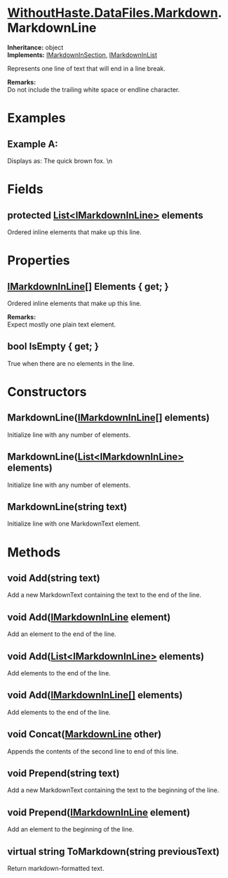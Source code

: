 # [WithoutHaste.DataFiles.Markdown](TableOfContents.WithoutHaste.DataFiles.Markdown.md).MarkdownLine

**Inheritance:** object  
**Implements:** [IMarkdownInSection](WithoutHaste.DataFiles.Markdown.IMarkdownInSection.md), [IMarkdownInList](WithoutHaste.DataFiles.Markdown.IMarkdownInList.md)  

Represents one line of text that will end in a line break.  

**Remarks:**  
Do not include the trailing white space or endline character.  

# Examples

## Example A:

Displays as: The quick brown fox.  \\n  

# Fields

## protected [List&lt;IMarkdownInLine&gt;](https://docs.microsoft.com/en-us/dotnet/api/system.collections.generic.list-1) elements

Ordered inline elements that make up this line.  

# Properties

## [IMarkdownInLine[]](WithoutHaste.DataFiles.Markdown.IMarkdownInLine.md) Elements { get; }

Ordered inline elements that make up this line.  

**Remarks:**  
Expect mostly one plain text element.  

## bool IsEmpty { get; }

True when there are no elements in the line.  

# Constructors

## MarkdownLine([IMarkdownInLine[]](WithoutHaste.DataFiles.Markdown.IMarkdownInLine.md) elements)

Initialize line with any number of elements.  

## MarkdownLine([List&lt;IMarkdownInLine&gt;](https://docs.microsoft.com/en-us/dotnet/api/system.collections.generic.list-1) elements)

Initialize line with any number of elements.  

## MarkdownLine(string text)

Initialize line with one MarkdownText element.  

# Methods

## void Add(string text)

Add a new MarkdownText containing the text to the end of the line.  

## void Add([IMarkdownInLine](WithoutHaste.DataFiles.Markdown.IMarkdownInLine.md) element)

Add an element to the end of the line.  

## void Add([List&lt;IMarkdownInLine&gt;](https://docs.microsoft.com/en-us/dotnet/api/system.collections.generic.list-1) elements)

Add elements to the end of the line.  

## void Add([IMarkdownInLine[]](WithoutHaste.DataFiles.Markdown.IMarkdownInLine.md) elements)

Add elements to the end of the line.  

## void Concat([MarkdownLine](WithoutHaste.DataFiles.Markdown.MarkdownLine.md) other)

Appends the contents of the second line to end of this line.  

## void Prepend(string text)

Add a new MarkdownText containing the text to the beginning of the line.  

## void Prepend([IMarkdownInLine](WithoutHaste.DataFiles.Markdown.IMarkdownInLine.md) element)

Add an element to the beginning of the line.  

## virtual string ToMarkdown(string previousText)

Return markdown-formatted text.  

